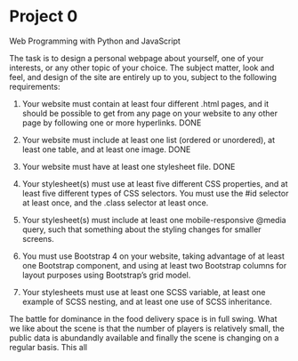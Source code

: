 # Project 0

Web Programming with Python and JavaScript

The task is to design a personal webpage about yourself, one of your interests, or any other topic of your choice. The subject matter, look and feel, and design of the site are entirely up to you, subject to the following requirements:

1) Your website must contain at least four different .html pages, and it should be possible to get from any page on your website to any other page by following one or more hyperlinks. DONE
2) Your website must include at least one list (ordered or unordered), at least one table, and at least one image. DONE
3) Your website must have at least one stylesheet file. DONE

4) Your stylesheet(s) must use at least five different CSS properties, and at least five different types of CSS selectors. You must use the #id selector at least once, and the .class selector at least once.

5) Your stylesheet(s) must include at least one mobile-responsive @media query, such that something about the styling changes for smaller screens.

6) You must use Bootstrap 4 on your website, taking advantage of at least one Bootstrap component, and using at least two Bootstrap columns for layout purposes using Bootstrap’s grid model.

7) Your stylesheets must use at least one SCSS variable, at least one example of SCSS nesting, and at least one use of SCSS inheritance.

The battle for dominance in the food delivery space is in full swing. What we like about the scene is that the number of players is relatively small, the public data is abundandly available and finally the scene is changing on a regular basis. This all
